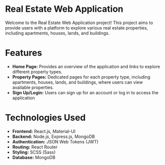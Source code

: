 <h1>Real Estate Web Application</h1>
 Welcome to the Real Estate Web Application project! This project aims to provide users with a platform to explore various real estate properties, including apartments, houses, lands, and buildings.

<h1>Features</h1>
<ul>
<li><b>Home Page:</b> Provides an overview of the application and links to explore different property types.</li>
<li><b>Property Pages:</b> Dedicated pages for each property type, including apartments, houses, lands, and buildings, where users can view available properties.</li>
<li><b>Sign Up/Login:</b> Users can sign up for an account or log in to access the application</li>
</ul>
<h1>Technologies Used</h1>
<ul>
<li><b>Frontend:</b> React.js, Material-UI</li>
<li><b>Backend:</b> Node.js, Express.js, MongoDB</li>
<li><b>Authentication:</b> JSON Web Tokens (JWT)</li>
<li><b>Routing:</b> React Router</li>
<li><b>Styling:</b> SCSS (Sass)</li>
<li><b>Database:</b> MongoDB </li>
</ul>